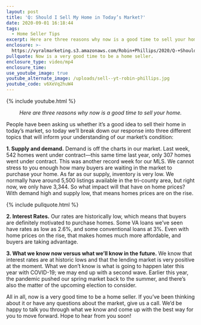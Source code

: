 ```yaml
---
layout: post
title: 'Q: Should I Sell My Home in Today’s Market?'
date: 2020-09-01 16:18:44
tags:
  - Home Seller Tips
excerpt: Here are three reasons why now is a good time to sell your home.
enclosure: >-
  https://vyralmarketing.s3.amazonaws.com/Robin+Phillips/2020/Q-+Should+I+Sell+My+Home+in+Todays+Market_.mp4
pullquote: Now is a very good time to be a home seller.
enclosure_type: video/mp4
enclosure_time:
use_youtube_image: true
youtube_alternate_image: /uploads/sell--yt-robin-phillips.jpg
youtube_code: v6XeVq2huW4
---
```


{% include youtube.html %}

<p style="text-align:center;"><em>Here are three reasons why now is a good time to sell your home.</em></p>

People have been asking us whether it’s a good idea to sell their home in today’s market, so today we’ll break down our response into three different topics that will inform your understanding of our market’s condition:

**1\. Supply and demand.** Demand is off the charts in our market. Last week, 542 homes went under contract—this same time last year, only 307 homes went under contract. This was another record week for our MLS. We cannot stress to you enough how many buyers are waiting in the market to purchase your home. As far as our supply, inventory is very low. We normally have around 5,500 listings available in the tri-county area, but right now, we only have 3,344. So what impact will that have on home prices? With demand high and supply low, that means homes prices are on the rise.

{% include pullquote.html %}

**2\. Interest Rates.** Our rates are historically low, which means that buyers are definitely motivated to purchase homes. Some VA loans we’ve seen have rates as low as 2.6%, and some conventional loans at 3%. Even with home prices on the rise, that makes homes much more affordable, and buyers are taking advantage.

**3\. What we know now versus what we’ll know in the future.** We know that interest rates are at historic lows and that the lending market is very positive at the moment. What we don’t know is what is going to happen later this year with COVID-19; we may end up with a second wave. Earlier this year, the pandemic pushed our spring market back to the summer, and there’s also the matter of the upcoming election to consider.

All in all, now is a very good time to be a home seller. If you’ve been thinking about it or have any questions about the market, give us a call. We’d be happy to talk you through what we know and come up with the best way for you to move forward. Hope to hear from you soon\!